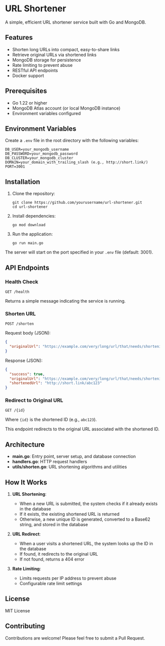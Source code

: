 # URL Shortener

A simple, efficient URL shortener service built with Go and MongoDB.

## Features

- Shorten long URLs into compact, easy-to-share links
- Retrieve original URLs via shortened links
- MongoDB storage for persistence
- Rate limiting to prevent abuse
- RESTful API endpoints
- Docker support

## Prerequisites

- Go 1.22 or higher
- MongoDB Atlas account (or local MongoDB instance)
- Environment variables configured

## Environment Variables

Create a `.env` file in the root directory with the following variables:

```
DB_USER=your_mongodb_username
DB_PASSWORD=your_mongodb_password
DB_CLUSTER=your_mongodb_cluster
DOMAIN=your_domain_with_trailing_slash (e.g., http://short.link/)
PORT=3001
```

## Installation

1. Clone the repository:
   ```
   git clone https://github.com/yourusername/url-shortener.git
   cd url-shortener
   ```

2. Install dependencies:
   ```
   go mod download
   ```

3. Run the application:
   ```
   go run main.go
   ```

The server will start on the port specified in your `.env` file (default: 3001).

## API Endpoints

### Health Check
```
GET /health
```
Returns a simple message indicating the service is running.

### Shorten URL
```
POST /shorten
```
Request body (JSON):
```json
{
  "originalUrl": "https://example.com/very/long/url/that/needs/shortening"
}
```

Response (JSON):
```json
{
  "success": true,
  "originalUrl": "https://example.com/very/long/url/that/needs/shortening",
  "shortenedUrl": "http://short.link/abc123"
}
```

### Redirect to Original URL
```
GET /{id}
```
Where `{id}` is the shortened ID (e.g., `abc123`).

This endpoint redirects to the original URL associated with the shortened ID.

## Architecture

- **main.go**: Entry point, server setup, and database connection
- **handlers.go**: HTTP request handlers
- **utils/shorten.go**: URL shortening algorithms and utilities

## How It Works

1. **URL Shortening**: 
   - When a new URL is submitted, the system checks if it already exists in the database
   - If it exists, the existing shortened URL is returned
   - Otherwise, a new unique ID is generated, converted to a Base62 string, and stored in the database

2. **URL Redirect**:
   - When a user visits a shortened URL, the system looks up the ID in the database
   - If found, it redirects to the original URL
   - If not found, returns a 404 error

3. **Rate Limiting**:
   - Limits requests per IP address to prevent abuse
   - Configurable rate limit settings

## License

MIT License

## Contributing

Contributions are welcome! Please feel free to submit a Pull Request. 